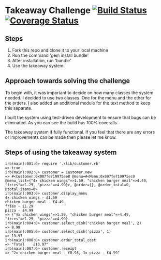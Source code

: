 Takeaway Challenge		[![Build Status](https://travis-ci.org/UsmanJ/takeaway-challenge.svg?branch=master)](https://travis-ci.org/UsmanJ/takeaway-challenge)	[![Coverage Status](https://coveralls.io/repos/UsmanJ/takeaway-challenge/badge.svg?branch=master&service=github)](https://coveralls.io/github/UsmanJ/takeaway-challenge?branch=master)
======================

Steps
-----

1. Fork this repo and clone it to your local machine
2. Run the command 'gem install bundle'
3. After installation, run 'bundle'
4. Use the takeaway system.


Approach towards solving the challenge
--------------------------------------

To begin with, it was important to decide on how many classes the system needed. I decided to use two classes. One for the menu and the other for the orders. I also added an additional module for the text method to keep this separate.

I built the system using test-driven development to ensure that bugs can be eliminated. As you can see the build has 100% coveralls.

The takeaway system if fully functional. If you feel that there are any errors or improvements can be made then please let me know.


Steps of using the takeaway system
---------------------------------
```
irb(main):001:0> require './lib/customer.rb'
=> true
irb(main):002:0> customer = Customer.new
=> #<Customer:0x007fe719975ee8 @menu=#<Menu:0x007fe719975ec0 @menu_list={"4x chicken wings"=>1.59, "chicken burger meal"=>4.49, "fries"=>1.29, "pizza"=>4.99}>, @order={}, @order_total=0, @total_items=0>
irb(main):003:0> customer.display_menu
4x chicken wings - £1.59
chicken burger meal - £4.49
fries - £1.29
pizza - £4.99
=> {"4x chicken wings"=>1.59, "chicken burger meal"=>4.49, "fries"=>1.29, "pizza"=>4.99}
irb(main):004:0> customer.select_dish('chicken burger meal', 2)
=> 8.98
irb(main):005:0> customer.select_dish('pizza', 1)
=> 13.97
irb(main):006:0> customer.order_total_cost
=> "Total    £13.97"
irb(main):007:0> customer.receipt
=> "2x chicken burger meal - £8.98, 1x pizza - £4.99"
```
